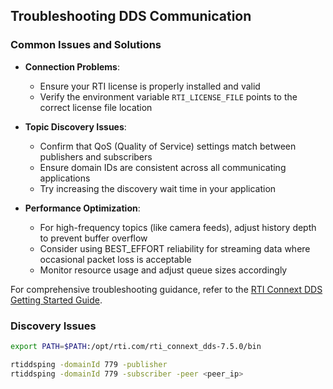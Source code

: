 ## Troubleshooting DDS Communication

### Common Issues and Solutions

- **Connection Problems**:
  - Ensure your RTI license is properly installed and valid
  - Verify the environment variable `RTI_LICENSE_FILE` points to the correct license file location

- **Topic Discovery Issues**:
  - Confirm that QoS (Quality of Service) settings match between publishers and subscribers
  - Ensure domain IDs are consistent across all communicating applications
  - Try increasing the discovery wait time in your application

- **Performance Optimization**:
  - For high-frequency topics (like camera feeds), adjust history depth to prevent buffer overflow
  - Consider using BEST_EFFORT reliability for streaming data where occasional packet loss is acceptable
  - Monitor resource usage and adjust queue sizes accordingly

For comprehensive troubleshooting guidance, refer to the [RTI Connext DDS Getting Started Guide](https://www.rti.com/gettingstarted).


### Discovery Issues

```bash
export PATH=$PATH:/opt/rti.com/rti_connext_dds-7.5.0/bin

rtiddsping -domainId 779 -publisher
rtiddsping -domainId 779 -subscriber -peer <peer_ip>
```
